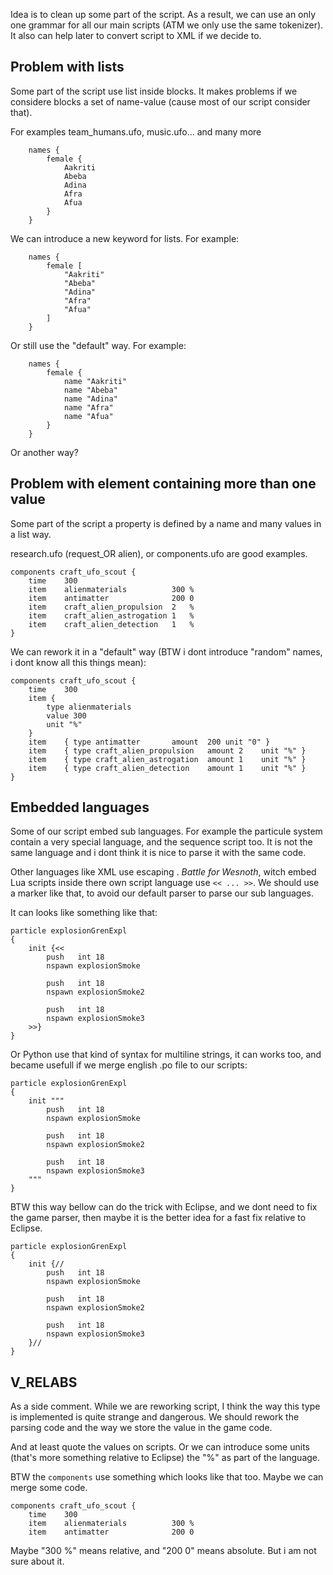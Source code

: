 Idea is to clean up some part of the script. As a result, we can use an
only one grammar for all our main scripts (ATM we only use the same
tokenizer). It also can help later to convert script to XML if we decide
to.

## Problem with lists

Some part of the script use list inside blocks. It makes problems if we
considere blocks a set of name-value (cause most of our script consider
that).

For examples team_humans.ufo, music.ufo... and many more

        names {
            female {
                Aakriti
                Abeba
                Adina
                Afra
                Afua
            }
        }

We can introduce a new keyword for lists. For example:

        names {
            female [
                "Aakriti"
                "Abeba"
                "Adina"
                "Afra"
                "Afua"
            ]
        }

Or still use the "default" way. For example:

        names {
            female {
                name "Aakriti"
                name "Abeba"
                name "Adina"
                name "Afra"
                name "Afua"
            }
        }

Or another way?

## Problem with element containing more than one value

Some part of the script a property is defined by a name and many values
in a list way.

research.ufo (request_OR alien), or components.ufo are good examples.

    components craft_ufo_scout {
        time    300
        item    alienmaterials          300 %
        item    antimatter              200 0
        item    craft_alien_propulsion  2   %
        item    craft_alien_astrogation 1   %
        item    craft_alien_detection   1   %
    }

We can rework it in a "default" way (BTW i dont introduce "random"
names, i dont know all this things mean):

    components craft_ufo_scout {
        time    300
        item {
            type alienmaterials
            value 300
            unit "%"
        }
        item    { type antimatter       amount  200 unit "0" }
        item    { type craft_alien_propulsion   amount 2    unit "%" }
        item    { type craft_alien_astrogation  amount 1    unit "%" }
        item    { type craft_alien_detection    amount 1    unit "%" }
    }

## Embedded languages

Some of our script embed sub languages. For example the particule system
contain a very special language, and the sequence script too. It is not
the same language and i dont think it is nice to parse it with the same
code.

Other languages like XML use escaping . *Battle for Wesnoth*, witch
embed Lua scripts inside there own script language use `<< ... >>`. We
should use a marker like that, to avoid our default parser to parse our
sub languages.

It can looks like something like that:

    particle explosionGrenExpl
    {
        init {<<
            push   int 18
            nspawn explosionSmoke

            push   int 18
            nspawn explosionSmoke2

            push   int 18
            nspawn explosionSmoke3
        >>}
    }

Or Python use that kind of syntax for multiline strings, it can works
too, and became usefull if we merge english .po file to our scripts:

    particle explosionGrenExpl
    {
        init """
            push   int 18
            nspawn explosionSmoke

            push   int 18
            nspawn explosionSmoke2

            push   int 18
            nspawn explosionSmoke3
        """
    }

BTW this way bellow can do the trick with Eclipse, and we dont need to
fix the game parser, then maybe it is the better idea for a fast fix
relative to Eclipse.

    particle explosionGrenExpl
    {
        init {//
            push   int 18
            nspawn explosionSmoke

            push   int 18
            nspawn explosionSmoke2

            push   int 18
            nspawn explosionSmoke3
        }//
    }

## V_RELABS

As a side comment. While we are reworking script, I think the way this
type is implemented is quite strange and dangerous. We should rework the
parsing code and the way we store the value in the game code.

And at least quote the values on scripts. Or we can introduce some units
(that's more something relative to Eclipse) the "%" as part of the
language.

BTW the `components` use something which looks like that too. Maybe we
can merge some code.

    components craft_ufo_scout {
        time    300
        item    alienmaterials          300 %
        item    antimatter              200 0

Maybe "300 %" means relative, and "200 0" means absolute. But i am not
sure about it.